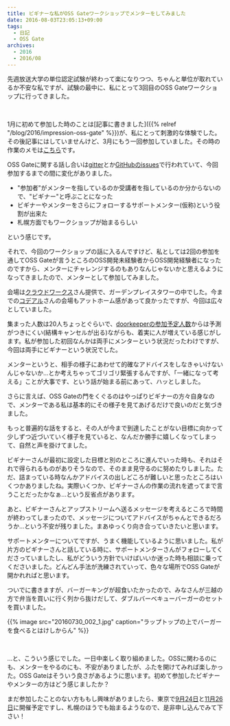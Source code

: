 ```yaml
---
title: ビギナーな私がOSS Gateワークショップでメンターをしてみました
date: 2016-08-03T23:05:13+09:00
tags:
  - 日記
  - OSS Gate
archives:
  - 2016
  - 2016/08
---
```


先週放送大学の単位認定試験が終わって楽になりつつ、ちゃんと単位が取れているか不安な私ですが、試験の最中に、私にとって3回目のOSS
Gateワークショップに行ってきました。

<br>

1月に初めて参加した時のことは[記事に書きました]({{% relref "/blog/2016/impression-oss-gate" %}})が、私にとって刺激的な体験でした。その後記事にはしていませんけど、3月にもう一回参加していました。その時の作業のメモは[こちら](https://github.com/oss-gate/workshop/issues/23)です。

OSS Gateに関する話し合いは[gitter](https://gitter.im/oss-gate/general)とか[GitHubのissues](https://github.com/oss-gate/workshop/issues/8)で行われていて、今回参加するまでの間に変化がありました。

- "参加者"がメンターを指しているのか受講者を指しているのか分からないので、"ビギナー"と呼ぶことになった
- ビギナーやメンターをさらにフォローするサポートメンター(仮称)という役割が出来た
- 札幌方面でもワークショップが始まるらしい

という感じです。

それで、今回のワークショップの話に入るんですけど、私としては2回の参加を通してOSS Gateが言うところのOSS開発未経験者からOSS開発経験者になったのですから、メンターにチャレンジするのもありなんじゃないかと思えるようになってきましたので、メンターとして参加してみました。

会場は[クラウドワークス](http://cloudworks.jp)さん提供で、ガーデンプレイスタワーの中でした。今までの[コデアル](http://www.codeal.asia)さんの会場もアットホーム感があって良かったですが、今回は広々としていました。

集まった人数は20人ちょっとぐらいで、[doorkeeperの参加予定人数](https://oss-gate.doorkeeper.jp/events/upcoming)からは予測がつきにくい(結構キャンセルが出る)ながらも、着実に人が増えている感じがします。私が参加した初回なんかは両手にメンターという状況だったわけですが、今回は両手にビギナーという状況でした。

メンターというと、相手の様子にあわせて的確なアドバイスをしなきゃいけないんじゃないか…とか考えちゃってゴリゴリ緊張するんですが、「一緒になって考える」ことが大事です、という話が始まる前にあって、ハッとしました。

さらに言えば、OSS Gateの門をくぐるのはやっぱりビギナーの方々自身なので、メンターである私は基本的にその様子を見てあげるだけで良いのだと気づきました。

もっと普遍的な話をすると、その人が今まで到達したことがない目標に向かって少しずつ近づいていく様子を見ていると、なんだか勝手に嬉しくなってしまって、自然と声を掛けてました。

ビギナーさんが最初に設定した目標と別のところに進んでいった時も、それはそれで得られるものがありそうなので、そのまま見守るのに努めたりしました。ただ、詰まっている時なんかアドバイスの出しどころが難しいと思ったところはいくつかありましたね。実際いくつか、ビギナーさんの作業の流れを遮ってまで言うことだったかなぁ…という反省点があります。

あと、ビギナーさんとアップストリームへ送るメッセージを考えるところで時間が終わってしまったので、メッセージについてアドバイスがちゃんとできるだろうか…という不安が残りました。まあゆっくり向き合っていきたいと思います。

サポートメンターについてですが、うまく機能しているように思いました。私が片方のビギナーさんと話している時に、サポートメンターさんがフォローしてくださっていましたし、私がどういう方針でいけばいいか迷った時も相談に乗ってくださいました。どんどん手法が洗練されていって、色々な場所でOSS
Gateが開かれればと思います。

ついでに書きますが、バーガーキングが超食いたかったので、みなさんが三越の方で弁当を買いに行く列から抜けだして、ダブルバーベキューバーガーのセットを買いました。

{{% image src="20160730_002_1.jpg" caption="ラップトップの上でバーガーを食べるとはけしからん" %}}

<br>

…と、こういう感じでした。一日中楽しく取り組めました。OSSに関わるのにも、メンターをやるのにも、不安がありましたが、ふたを開けてみれば楽しかった。OSS
Gateはそういう良さがあるように思います。初めて参加したビギナーやメンターの方はどう感じましたか？

まだ参加したことのない方ももし興味がありましたら、東京で[9月24日](https://oss-gate.doorkeeper.jp/events/46275)と[11月26日](https://oss-gate.doorkeeper.jp/events/50539)に開催予定ですし、札幌のほうでも始まるようなので、是非申し込んでみて下さい！
